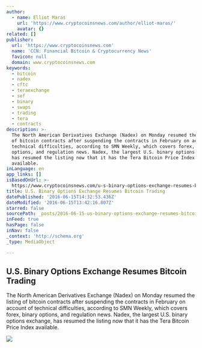 ```yaml
---
author:
  - name: Elliot Maras
    url: 'https://www.cryptocoinsnews.com/author/elliot-maras/'
    avatar: {}
related: []
publisher:
  url: 'https://www.cryptocoinsnews.com'
  name: 'CCN: Financial Bitcoin & Cryptocurrency News'
  favicon: null
  domain: www.cryptocoinsnews.com
keywords:
  - bitcoin
  - nadex
  - cftc
  - teraexchange
  - sef
  - binary
  - swaps
  - trading
  - tera
  - contracts
description: >-
  The North American Derivatives Exchange (Nadex) on Monday resumed the listing
  of bitcoin contracts after suspending the contracts in February on account of
  technical difficulties, according to SMN Weekly, which covers forex, binary
  options, and regulation news. Nadex, the largest U.S. binary options exchange,
  has resumed the listing now that it has the Tera Bitcoin Price Index
  available.
inLanguage: en
app_links: []
isBasedOnUrl: >-
  https://www.cryptocoinsnews.com/u-s-binary-options-exchange-resumes-bitcoin-trading/
title: U.S. Binary Options Exchange Resumes Bitcoin Trading
datePublished: '2016-06-15T14:32:53.436Z'
dateModified: '2016-06-15T13:42:16.807Z'
starred: false
sourcePath: _posts/2016-06-15-us-binary-options-exchange-resumes-bitcoin-trading.md
inFeed: true
hasPage: false
inNav: false
_context: 'http://schema.org'
_type: MediaObject

---
```

<article style=""><h1>U.S. Binary Options Exchange Resumes Bitcoin Trading</h1><p>The North American Derivatives Exchange (Nadex) on Monday resumed the listing of bitcoin contracts after suspending the contracts in February on account of technical difficulties, according to SMN Weekly, which covers forex, binary options, and regulation news. Nadex, the largest U.S. binary options exchange, has resumed the listing now that it has the Tera Bitcoin Price Index available.</p><img src="https://www.cryptocoinsnews.com/wp-content/uploads/2016/03/Stock-trading.jpg.jpg" /></article>